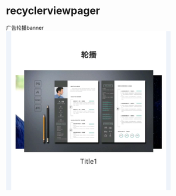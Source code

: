 # recyclerviewpager
广告轮播banner
![Image](https://github.com/wenyaw/recyclerviewpager/blob/master/image/1.png)

